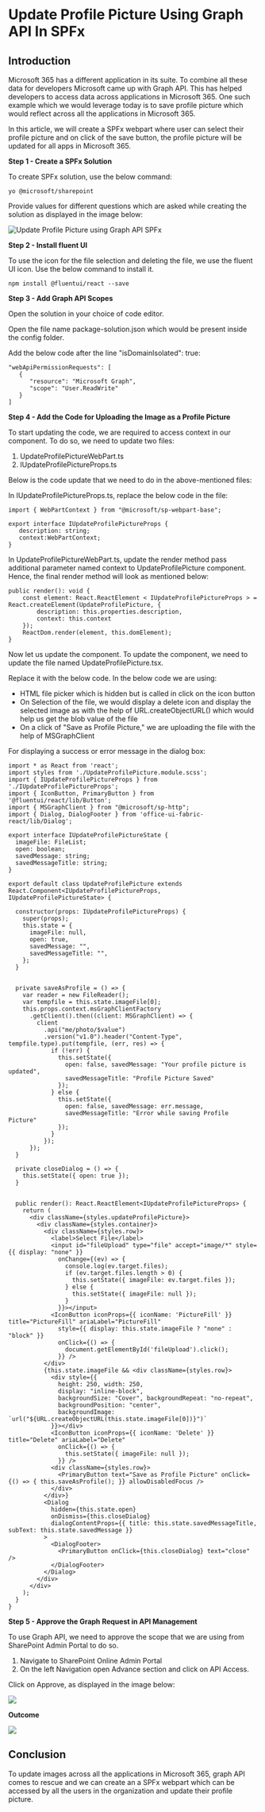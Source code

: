 # Update Profile Picture Using Graph API In SPFx


Introduction
------------

Microsoft 365 has a different application in its suite. To combine all these data for developers Microsoft came up with Graph API. This has helped developers to access data across applications in Microsoft 365. One such example which we would leverage today is to save profile picture which would reflect across all the applications in Microsoft 365.

In this article, we will create a SPFx webpart where user can select their profile picture and on click of the save button, the profile picture will be updated for all apps in Microsoft 365.

**Step 1 - Create a SPFx Solution**

To create SPFx solution, use the below command:
```
yo @microsoft/sharepoint
```
Provide values for different questions which are asked while creating the solution as displayed in the image below:

![Update Profile Picture using Graph API SPFx](https://f4n3x6c5.stackpathcdn.com/article/update-profile-picture-using-graph-api-spfx/Images/Update%20Profile%20Picture%20using%20Graph%20API%20SPFx.jpg)

**Step 2 - Install fluent UI**

To use the icon for the file selection and deleting the file, we use the fluent UI icon. Use the below command to install it.
```
npm install @fluentui/react --save
```
**Step 3 - Add Graph API Scopes**

Open the solution in your choice of code editor.

  
Open the file name package-solution.json which would be present inside the config folder.

Add the below code after the line "isDomainIsolated": true:
```
"webApiPermissionRequests": [    
   {    
      "resource": "Microsoft Graph",    
      "scope": "User.ReadWrite"    
   }    
]  
```
**Step 4 - Add the Code for Uploading the Image as a Profile Picture**

To start updating the code, we are required to access context in our component. To do so, we need to update two files:

1.  UpdateProfilePictureWebPart.ts
2.  IUpdateProfilePictureProps.ts

Below is the code update that we need to do in the above-mentioned files:

In IUpdateProfilePictureProps.ts, replace the below code in the file:
```
import { WebPartContext } from "@microsoft/sp-webpart-base";    
    
export interface IUpdateProfilePictureProps {    
   description: string;    
   context:WebPartContext;    
}   
```
In UpdateProfilePictureWebPart.ts, update the render method pass additional parameter named context to UpdateProfilePicture component. Hence, the final render method will look as mentioned below:
```
public render(): void {  
    const element: React.ReactElement < IUpdateProfilePictureProps > = React.createElement(UpdateProfilePicture, {  
        description: this.properties.description,  
        context: this.context  
    });  
    ReactDom.render(element, this.domElement);  
}   
```
Now let us update the component. To update the component, we need to update the file named UpdateProfilePicture.tsx.

Replace it with the below code. In the below code we are using:  

*   HTML file picker which is hidden but is called in click on the icon button
*   On Selection of the file, we would display a delete icon and display the selected image as with the help of URL.createObjectURL() which would help us get the blob value of the file
*   On a click of "Save as Profile Picture," we are uploading the file with the help of MSGraphClient

For displaying a success or error message in the dialog box:
```
import * as React from 'react';  
import styles from './UpdateProfilePicture.module.scss';  
import { IUpdateProfilePictureProps } from './IUpdateProfilePictureProps';  
import { IconButton, PrimaryButton } from '@fluentui/react/lib/Button';  
import { MSGraphClient } from "@microsoft/sp-http";  
import { Dialog, DialogFooter } from 'office-ui-fabric-react/lib/Dialog';  
  
export interface IUpdateProfilePictureState {  
  imageFile: FileList;  
  open: boolean;  
  savedMessage: string;  
  savedMessageTitle: string;  
}  
  
export default class UpdateProfilePicture extends React.Component<IUpdateProfilePictureProps, IUpdateProfilePictureState> {  
  
  constructor(props: IUpdateProfilePictureProps) {  
    super(props);  
    this.state = {  
      imageFile: null,  
      open: true,  
      savedMessage: "",  
      savedMessageTitle: "",  
    };  
  }  
  
  
  private saveAsProfile = () => {  
    var reader = new FileReader();  
    var tempfile = this.state.imageFile[0];  
    this.props.context.msGraphClientFactory  
      .getClient().then((client: MSGraphClient) => {  
        client  
          .api("me/photo/$value")  
          .version("v1.0").header("Content-Type", tempfile.type).put(tempfile, (err, res) => {  
            if (!err) {  
              this.setState({  
                open: false, savedMessage: "Your profile picture is updated",  
                savedMessageTitle: "Profile Picture Saved"  
              });  
            } else {  
              this.setState({  
                open: false, savedMessage: err.message,  
                savedMessageTitle: "Error while saving Profile Picture"  
              });  
            }  
          });  
      });  
  }  
  
  private closeDialog = () => {  
    this.setState({ open: true });  
  }  
  
  
  public render(): React.ReactElement<IUpdateProfilePictureProps> {  
    return (  
      <div className={styles.updateProfilePicture}>  
        <div className={styles.container}>  
          <div className={styles.row}>  
            <label>Select File</label>  
            <input id="fileUpload" type="file" accept="image/*" style={{ display: "none" }}  
              onChange={(ev) => {  
                console.log(ev.target.files);  
                if (ev.target.files.length > 0) {  
                  this.setState({ imageFile: ev.target.files });  
                } else {  
                  this.setState({ imageFile: null });  
                }  
              }}></input>  
            <IconButton iconProps={{ iconName: 'PictureFill' }} title="PictureFill" ariaLabel="PictureFill"  
              style={{ display: this.state.imageFile ? "none" : "block" }}  
              onClick={() => {  
                document.getElementById('fileUpload').click();  
              }} />  
          </div>  
          {this.state.imageFile && <div className={styles.row}>  
            <div style={{  
              height: 250, width: 250,  
              display: "inline-block",  
              backgroundSize: "Cover", backgroundRepeat: "no-repeat",  
              backgroundPosition: "center",  
              backgroundImage: `url("${URL.createObjectURL(this.state.imageFile[0])}")`  
            }}></div>  
            <IconButton iconProps={{ iconName: 'Delete' }} title="Delete" ariaLabel="Delete"  
              onClick={() => {  
                this.setState({ imageFile: null });  
              }} />  
            <div className={styles.row}>  
              <PrimaryButton text="Save as Profile Picture" onClick={() => { this.saveAsProfile(); }} allowDisabledFocus />  
            </div>  
          </div>}  
          <Dialog  
            hidden={this.state.open}  
            onDismiss={this.closeDialog}  
            dialogContentProps={{ title: this.state.savedMessageTitle, subText: this.state.savedMessage }}  
          >  
            <DialogFooter>  
              <PrimaryButton onClick={this.closeDialog} text="close" />  
            </DialogFooter>  
          </Dialog>  
        </div>  
      </div>  
    );  
  }  
}     
```
**Step 5 - Approve the Graph Request in API Management**

To use Graph API, we need to approve the scope that we are using from SharePoint Admin Portal to do so.  

1.  Navigate to SharePoint Online Admin Portal
2.  On the left Navigation open Advance section and click on API Access.

Click on Approve, as displayed in the image below:

![](https://f4n3x6c5.stackpathcdn.com/article/update-profile-picture-using-graph-api-spfx/Images/ApproveGraph.png)

**Outcome**

![](https://f4n3x6c5.stackpathcdn.com/article/update-profile-picture-using-graph-api-spfx/Images/2020-08-09-17-12-41-online-video.gif)

Conclusion
----------

To update images across all the applications in Microsoft 365, graph API comes to rescue and we can create an a SPFx webpart which can be accessed by all the users in the organization and update their profile picture.
